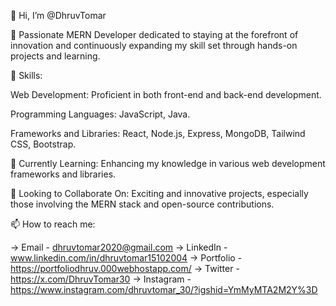 👋 Hi, I’m @DhruvTomar

🚀 Passionate MERN Developer dedicated to staying at the forefront of innovation and continuously expanding my skill set through hands-on projects and learning.

🔧 Skills:

Web Development: Proficient in both front-end and back-end development.

Programming Languages: JavaScript, Java.

Frameworks and Libraries: React, Node.js, Express, MongoDB, Tailwind CSS, Bootstrap.

🌱 Currently Learning: Enhancing my knowledge in various web development frameworks and libraries.

🤝 Looking to Collaborate On: Exciting and innovative projects, especially those involving the MERN stack and open-source contributions.

📫 How to reach me:

-> Email - dhruvtomar2020@gmail.com
-> LinkedIn - www.linkedin.com/in/dhruvtomar15102004
-> Portfolio - https://portfoliodhruv.000webhostapp.com/
-> Twitter - https://x.com/DhruvTomar30
-> Instagram - https://www.instagram.com/dhruvtomar_30/?igshid=YmMyMTA2M2Y%3D
